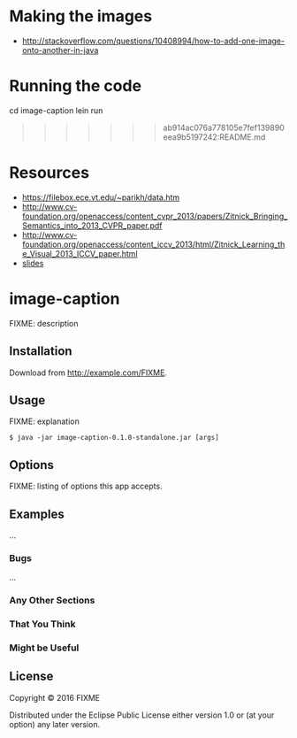 
# Making the images
- http://stackoverflow.com/questions/10408994/how-to-add-one-image-onto-another-in-java

# Running the code

cd image-caption
lein run
>>>>>>> ab914ac076a778105e7fef139890eea9b5197242:README.md

# Resources
- https://filebox.ece.vt.edu/~parikh/data.htm
- http://www.cv-foundation.org/openaccess/content_cvpr_2013/papers/Zitnick_Bringing_Semantics_into_2013_CVPR_paper.pdf
- http://www.cv-foundation.org/openaccess/content_iccv_2013/html/Zitnick_Learning_the_Visual_2013_ICCV_paper.html
- [slides](https://b8ca8e88-a-62cb3a1a-s-sites.googlegroups.com/site/learningsemantics2014/LarryZitnick.pdf?attachauth=ANoY7cpL2LIaurf-Y17DkEcywy-a04YsULQyPjRh2wBiXRqt6wGI8q02xF_V0XFb39aWaePWXpIZKl-Jjb-DhaUQBAyvkxa54Hu4ueDvG9-l-OEVsXcHYzSSKsSiCh9DLf7MmHME3D6psOypShnUEfaU0ieBptOfTa26724GV8opEQgXOR6z_eN4ZVOa8379B2pV4koSF6wc0RhD3DKC0JuMQYOd8pduotGohH-QcSweMygdpwBXGzo%3D&attredirects=1)

# image-caption

FIXME: description

## Installation

Download from http://example.com/FIXME.

## Usage

FIXME: explanation

    $ java -jar image-caption-0.1.0-standalone.jar [args]

## Options

FIXME: listing of options this app accepts.

## Examples

...

### Bugs

...

### Any Other Sections
### That You Think
### Might be Useful

## License

Copyright © 2016 FIXME

Distributed under the Eclipse Public License either version 1.0 or (at
your option) any later version.

